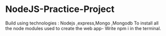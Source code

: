 # NodeJS-Practice-Project
Build using technologies : Nodejs ,express,Mongo ,Mongodb
To install all the node modules used to create the web app- Write npm i in the terminal.
